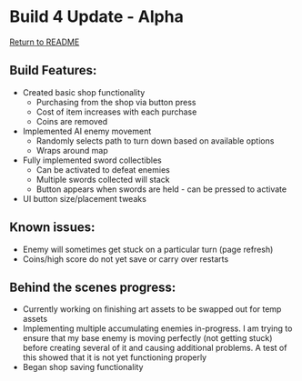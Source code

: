 # Build 4 Update - Alpha

[Return to README](../README.md)

## Build Features:

* Created basic shop functionality
    * Purchasing from the shop via button press
    * Cost of item increases with each purchase
    * Coins are removed
* Implemented AI enemy movement
    * Randomly selects path to turn down based on available options
    * Wraps around map
* Fully implemented sword collectibles 
    * Can be activated to defeat enemies
    * Multiple swords collected will stack
    * Button appears when swords are held - can be pressed to activate
* UI button size/placement tweaks

## Known issues:

* Enemy will sometimes get stuck on a particular turn (page refresh)
* Coins/high score do not yet save or carry over restarts

## Behind the scenes progress:

* Currently working on finishing art assets to be swapped out for temp assets
* Implementing multiple accumulating enemies in-progress. I am trying to ensure that my base enemy is moving perfectly (not getting stuck) before creating several of it and causing additional problems. A test of this showed that it is not yet functioning properly
* Began shop saving functionality